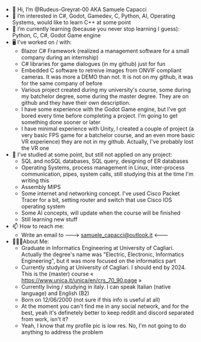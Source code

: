 - 👋 Hi, I’m @Rudeus-Greyrat-00 AKA Samuele Capacci
- 👀 I’m interested in C#, Godot, Gamedev, C, Python, AI, Operating Systems, would like to learn C++ at some point
- 🌱 I’m currently learning (because you never stop learning I guess): Python, C, C#, Godot Game engine
- 🖥️ I've worked on / with:
  - Blazor C# Framework (realized a management software for a small company during an internship)
  - C# libraries for game dialogues (in my github) just for fun
  - Embedded C software to retreive images from ONVIF compliant cameras. It was more a DEMO than not. It is not on my github, it was for the same company of before
  - Various project created during my university's course, some during my batchelor degree, some during the master degree. They are on github and they have their own description.
  - I have some experience with the Godot Game engine, but I've got bored every time before completing a project. I'm going to get something done sooner or later
  - I have minimal experience with Unity, I created a couple of project (a very basic FPS game for a batchelor course, and an even more basic VR experience) they are not in my github. Actually, I've probably lost the VR one
- 📙 I've studied at some point, but still not applied on any project:
  - SQL and noSQL databases, SQL query, designing of ER databases
  - Operating Systems, process management in Linux, inter-process communication, pipes, system calls, still studying this at the time I'm writing this
  - Assembly MIPS
  - Some internet and networking concept. I've used Cisco Packet Tracer for a bit, setting router and switch that use Cisco IOS operating system
  - Some AI concepts, will update when the course will be finished
  - Still learning new stuff
- 📫 How to reach me:
  - Write an email to ---> samuele_capacci@outlook.it <---
 - 👨🏻‍💻About Me:
   - Graduate in Informatics Engineering at University of Cagliari. Actually the degree's name was "Electric, Electronic, Informatics Engineering", but it was more focused on the informatics part
   - Currently studying at University of Cagliari. I should end by 2024. This is the (master) course « https://www.unica.it/unica/en/crs_70_90.page »
   - Currently living / studying in italy. I can speak Italian (native language) and English (B2)
   - Born on 12/06/2000 (not sure if this info is useful at all)
   - At the moment you can't find me in any social network, and for the best, yeah it's definetely better to keep reddit and discord separated from work, isn't it?
   - Yeah, I know that my profile pic is low res. No, I'm not going to do anything to address the problem

<!---
this is a ✨ special ✨ repository because its `README.md` (this file) appears on your GitHub profile.
You can click the Preview link to take a look at your changes.
--->
